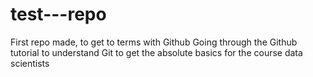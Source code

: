 # test---repo
First repo made, to get to terms with Github
Going through the Github tutorial to understand Git to get the absolute basics for the course data scientists
